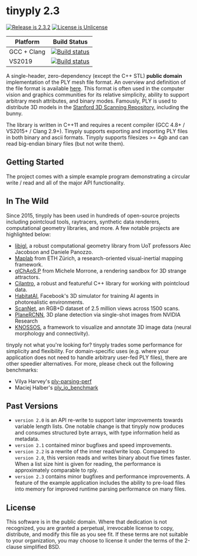 # tinyply 2.3

[![Release is 2.3.2](http://img.shields.io/badge/release-2.3.2-blue.svg?style=flat)](https://raw.githubusercontent.com/ddiakopoulos/tinyply/master/source/tinyply.h)
[![License is Unlicense](http://img.shields.io/badge/license-Unlicense-blue.svg?style=flat)](http://unlicense.org/)

Platform | Build Status |
-------- | ------------ |
GCC + Clang | [![Build status](http://travis-ci.org/ddiakopoulos/tinyply.svg?branch=master)](https://travis-ci.org/ddiakopoulos/tinyply) |
VS2019 | [![Build status](https://ci.appveyor.com/api/projects/status/kgcy3oec0cnhyht4/branch/master?svg=true)](https://ci.appveyor.com/project/ddiakopoulos/tinyply/branch/master) |


A single-header, zero-dependency (except the C++ STL) __public domain__ implementation of the PLY mesh file format. An overview and definition of the file format is available [here](http://paulbourke.net/dataformats/ply/). This format is often used in the computer vision and graphics communities for its relative simplicity, ability to support arbitrary mesh attributes, and binary modes. Famously, PLY is used to distribute 3D models in the [Stanford 3D Scanning Repository](http://graphics.stanford.edu/data/3Dscanrep/), including the bunny. 

The library is written in C++11 and requires a recent compiler (GCC 4.8+ / VS2015+ / Clang 2.9+). Tinyply supports exporting and importing PLY files in both binary and ascii formats. Tinyply supports filesizes >= 4gb and can read big-endian binary files (but not write them). 

## Getting Started

The project comes with a simple example program demonstrating a circular write / read and all of the major API functionality. 

## In The Wild

Since 2015, tinyply has been used in hundreds of open-source projects including pointcloud tools, raytracers, synthetic data renderers, computational geometry libraries, and more. A few notable projects are highlighted below: 

* [libigl](https://libigl.github.io/), a robust computational geometry library from UoT professors Alec Jacobson and Daniele Panozzo.
* [Maplab](https://github.com/ethz-asl/maplab) from ETH Zürich, a research-oriented visual-inertial mapping framework. 
* [glChAoS.P](https://github.com/BrutPitt/glChAoS.P) from Michele Morrone, a rendering sandbox for 3D strange attractors.
* [Cilantro](https://github.com/kzampog/cilantro), a robust and featureful C++ library for working with pointcloud data. 
* [HabitatAI](https://aihabitat.org/), Facebook's 3D simulator for training AI agents in photorealistic environments.
* [ScanNet](http://www.scan-net.org/), an RGB+D dataset of 2.5 million views across 1500 scans.
* [PlaneRCNN](https://github.com/NVlabs/planercnn), 3D plane detection via single-shot images from NVIDIA Research
* [KNOSSOS](https://knossos.app/), a framework to visualize and annotate 3D image data (neural morphology and connectivity). 

tinyply not what you're looking for? tinyply trades some performance for simplicity and flexibility. For domain-specific uses (e.g. where your application does not need to handle arbitrary user-fed PLY files), there are other speedier alternatives. For more, please check out the following benchmarks:

* Vilya Harvey's [ply-parsing-perf](https://github.com/vilya/ply-parsing-perf)
* Maciej Halber's [ply_io_benchmark](https://github.com/mhalber/ply_io_benchmark)

## Past Versions

* `version 2.0` is an API re-write to support later improvements towards variable length lists. One notable change is that tinyply now produces and consumes structured byte arrays, with type information held as metadata.
* `version 2.1` contained minor bugfixes and speed improvements.
* `version 2.2` is a rewrite of the inner read/write loop. Compared to `version 2.0`, this version reads and writes binary about five times faster. When a list size hint is given for reading, the performance is approximately comparable to rply. 
* `version 2.3` contains minor bugfixes and performance improvements. A feature of the example application includes the ability to pre-load files into memory for improved runtime parsing performance on many files. 

## License

This software is in the public domain. Where that dedication is not recognized, you are granted a perpetual, irrevocable license to copy, distribute, and modify this file as you see fit. If these terms are not suitable to your organization, you may choose to license it under the terms of the 2-clause simplified BSD. 
